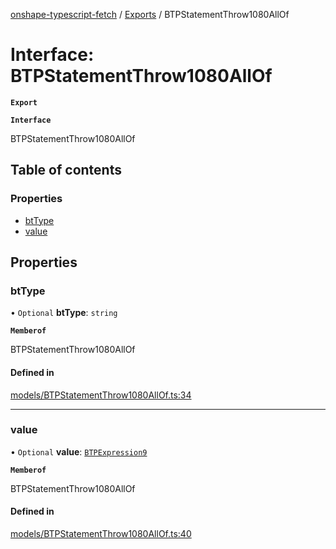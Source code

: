 [onshape-typescript-fetch](../README.md) / [Exports](../modules.md) / BTPStatementThrow1080AllOf

# Interface: BTPStatementThrow1080AllOf

**`Export`**

**`Interface`**

BTPStatementThrow1080AllOf

## Table of contents

### Properties

- [btType](BTPStatementThrow1080AllOf.md#bttype)
- [value](BTPStatementThrow1080AllOf.md#value)

## Properties

### btType

• `Optional` **btType**: `string`

**`Memberof`**

BTPStatementThrow1080AllOf

#### Defined in

[models/BTPStatementThrow1080AllOf.ts:34](https://github.com/toebes/onshape-typescript-fetch/blob/3e11ae1/models/BTPStatementThrow1080AllOf.ts#L34)

___

### value

• `Optional` **value**: [`BTPExpression9`](BTPExpression9.md)

**`Memberof`**

BTPStatementThrow1080AllOf

#### Defined in

[models/BTPStatementThrow1080AllOf.ts:40](https://github.com/toebes/onshape-typescript-fetch/blob/3e11ae1/models/BTPStatementThrow1080AllOf.ts#L40)
